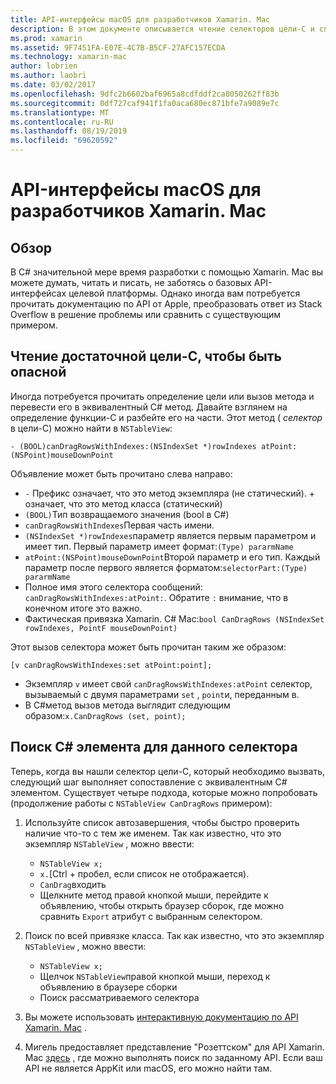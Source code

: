```yaml
---
title: API-интерфейсы macOS для разработчиков Xamarin. Mac
description: В этом документе описывается чтение селекторов цели-C и способы поиска соответствующих C# методов в приложении Xamarin. Mac.
ms.prod: xamarin
ms.assetid: 9F7451FA-E07E-4C7B-B5CF-27AFC157ECDA
ms.technology: xamarin-mac
author: lobrien
ms.author: laobri
ms.date: 03/02/2017
ms.openlocfilehash: 9dfc2b6602baf6965a8cdfddf2ca8050262ff83b
ms.sourcegitcommit: 0df727caf941f1fa0aca680ec871bfe7a9089e7c
ms.translationtype: MT
ms.contentlocale: ru-RU
ms.lasthandoff: 08/19/2019
ms.locfileid: "69620592"
---
```

# <a name="macos-apis-for-xamarinmac-developers"></a>API-интерфейсы macOS для разработчиков Xamarin. Mac

## <a name="overview"></a>Обзор

В C# значительной мере время разработки с помощью Xamarin. Mac вы можете думать, читать и писать, не заботясь о базовых API-интерфейсах целевой платформы. Однако иногда вам потребуется прочитать документацию по API от Apple, преобразовать ответ из Stack Overflow в решение проблемы или сравнить с существующим примером.

## <a name="reading-enough-objective-c-to-be-dangerous"></a>Чтение достаточной цели-C, чтобы быть опасной

Иногда потребуется прочитать определение цели или вызов метода и перевести его в эквивалентный C# метод. Давайте взглянем на определение функции-C и разбейте его на части. Этот метод ( *селектор* в цели-C) можно найти в `NSTableView`:

```objc
- (BOOL)canDragRowsWithIndexes:(NSIndexSet *)rowIndexes atPoint:(NSPoint)mouseDownPoint
```

Объявление может быть прочитано слева направо:

- `-` Префикс означает, что это метод экземпляра (не статический). + означает, что это метод класса (статический)
- `(BOOL)`Тип возвращаемого значения (bool в C#)
- `canDragRowsWithIndexes`Первая часть имени.
- `(NSIndexSet *)rowIndexes`параметр является первым параметром и имеет тип. Первый параметр имеет формат:`(Type) pararmName`
- `atPoint:(NSPoint)mouseDownPoint`Второй параметр и его тип. Каждый параметр после первого является форматом:`selectorPart:(Type) pararmName`
- Полное имя этого селектора сообщений: `canDragRowsWithIndexes:atPoint:`. Обратите `:` внимание, что в конечном итоге это важно.
- Фактическая привязка Xamarin. C# Mac:`bool CanDragRows (NSIndexSet rowIndexes, PointF mouseDownPoint)`

Этот вызов селектора может быть прочитан таким же образом:

```objc
[v canDragRowsWithIndexes:set atPoint:point];
```

- Экземпляр `v` имеет свой `canDragRowsWithIndexes:atPoint` селектор, вызываемый с двумя параметрами `set` , `point`и, переданным в.
- В C#метод вызов метода выглядит следующим образом:`x.CanDragRows (set, point);`

<a name="finding_selector" />

## <a name="finding-the-c-member-for-a-given-selector"></a>Поиск C# элемента для данного селектора

Теперь, когда вы нашли селектор цели-C, который необходимо вызвать, следующий шаг выполняет сопоставление с эквивалентным C# элементом. Существует четыре подхода, которые можно попробовать (продолжение работы с `NSTableView CanDragRows` примером):

1. Используйте список автозавершения, чтобы быстро проверить наличие что-то с тем же именем. Так как известно, что это экземпляр `NSTableView` , можно ввести:

    - `NSTableView x;`
    - `x.`[Ctrl + пробел, если список не отображается).
    - `CanDrag`входить
    - Щелкните метод правой кнопкой мыши, перейдите к объявлению, чтобы открыть браузер сборок, где можно сравнить `Export` атрибут с выбранным селектором.

2. Поиск по всей привязке класса. Так как известно, что это экземпляр `NSTableView` , можно ввести:

    - `NSTableView x;`
    - Щелчок `NSTableView`правой кнопкой мыши, переход к объявлению в браузере сборки
    - Поиск рассматриваемого селектора

3. Вы можете использовать [интерактивную документацию по API Xamarin. Mac](https://docs.microsoft.com/dotnet/api/?view=xamarinmac-3.0) .

4. Мигель предоставляет представление "Розеттском" для API Xamarin. Mac [здесь](https://tirania.org/tmp/rosetta.html) , где можно выполнять поиск по заданному API. Если ваш API не является AppKit или macOS, его можно найти там.

<!--
Note: In some cases, the assembly browser can hit a bug where it will open but not jump to the right definition. Keep that tab open, switch back to your source code and try again.
Note: The assembly browser tricks currently only works with Xamarin.Mac Classic. This will be fixed in a future version.
-->
